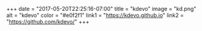 +++
date = "2017-05-20T22:25:16-07:00"
title = "kdevo"
image = "kd.png"
alt = "kdevo"
color = "#e0f2f1"
link1 = "https://kdevo.github.io"
link2 = "https://github.com/kdevo/"
+++

